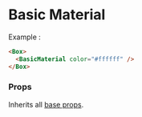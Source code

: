 # Basic Material
Example :

```html
<Box>
  <BasicMaterial color="#ffffff" />
</Box>
```

### Props

Inherits all [base props](./#props).

